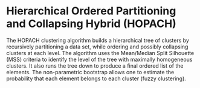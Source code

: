Hierarchical Ordered Partitioning and Collapsing Hybrid (HOPACH)
===============================================================

The HOPACH clustering algorithm builds a hierarchical tree of clusters by recursively partitioning a data set, while
ordering and possibly collapsing clusters at each level. The algorithm uses the Mean/Median Split Silhouette (MSS) criteria
to identify the level of the tree with maximally homogeneous clusters. It also runs the tree down to produce a final
ordered list of the elements. The non-parametric bootstrap allows one to estimate the probability that each element
belongs to each cluster (fuzzy clustering).